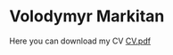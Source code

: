 # Volodymyr Markitan
Here you can download my CV
[CV.pdf](https://github.com/volodymyr13/CV/files/6254568/CV.pdf)


